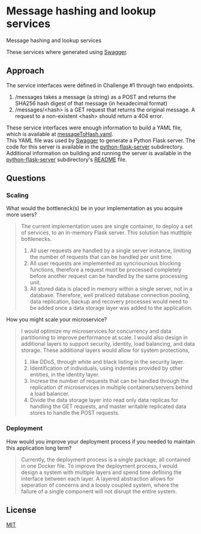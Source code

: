# Message hashing and lookup services

Message hashing and lookup services

These services where generated using [Swagger].

## Approach
The service interfaces were defined in Challenge #1 through two endpoints.
1. /messages takes a message (a string) as a POST and returns the SHA256 hash digest of that
message (in hexadecimal format)
2. /messages/&lt;hash> is a GET request that returns the original message. A request to a non-existent
&lt;hash> should return a 404 error.

These service interfaces were enough information to build a YAML file, which is available at [messageToHash.yaml][messageToHash].  
This YAML file was used by [Swagger] to generate a Python Flask server. 
The code for this server is available in the [python-flask-server] subdirectory.  
Additional information on building and running the server is available in the [python-flask-server] subdirectory's [README][README_sub] file.

## Questions
### Scaling
What would the bottleneck(s) be in your implementation as you acquire more users? 
> The current implementation uses are single container, to deploy a set of services, to an in-memory Flask server.
> This solution has mutltiple bottlenecks.
> 1. All user requests are handled by a single server instance, limiting the number of requests that can be handled per unit time.
> 2. All user requests are implemented as syncriounious blocking functions, therefore a request must be processed completely before another request can be handled by the same processing unit.
> 3. All stored data is placed in memory within a single server, not in a database.  Therefore, well praticed database connection pooling, data replication, backup and recovery processes would need to be added once a data storage layer was added to the application.


How you might scale your microservice?
> I would optimize my microservices for concurrency and data partitioning to improve performance at scale.
> I would also design in additional layers to support security, identity, load balancing, and data storage. 
> These additional layers would allow for system protections, 
> 1. like DDoS, through white and black listing in the security layer.
> 2. Identification of individuals, using indenties provided by other entities, in the identity layer.
> 3. Increse the number of requests that can be handled through the replication of microservices in multiple containers/servers behind a load balancer.
> 4. Divide the data storage layer into read only data replicas for handling the GET requests, and master writable replicated data stores to handle the POST requests.

### Deployment
How would you improve your deployment process if you needed to maintain this application long term?
> Currently, the deployment process is a single package, all contained in one Docker file.
> To improve the deployment process, I would design a system with multiple layers and spend time defining the interface between each layer.
> A layered abstraction allows for seperation of concerns and a loosly coupled system, where the failure of a single component will not disrupt the entire system.

License
----
[MIT][MIT_lic]


[Swagger]: <https://swagger.io>
[python-flask-server]: <https://github.com/scrumpi3/SOLUTION_BENJAMIN_BECKMANN/tree/master/Challenge_1/python-flask-server>
[MIT_lic]: <https://opensource.org/licenses/MIT>
[README_sub]: <https://github.com/scrumpi3/SOLUTION_BENJAMIN_BECKMANN/blob/master/Challenge_1/python-flask-server/README.md>
[messageToHash]: <https://github.com/scrumpi3/SOLUTION_BENJAMIN_BECKMANN/blob/master/Challenge_1/messageToHash.yaml>
